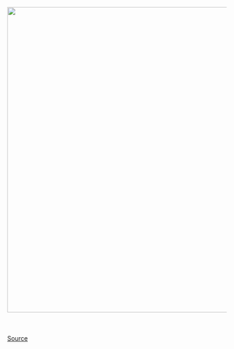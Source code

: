 <img src='https://cdn.vox-cdn.com/thumbor/5-R55HArV726XqvbyR63kYvArcw=/0x0:2040x1360/1200x800/filters:focal(857x517:1183x843)/cdn.vox-cdn.com/uploads/chorus_image/image/66708009/acastro_190204_1777_privacy_0002.0.jpg' width='700px' /><br/>
<br/><br/><br/>
<a href='https://www.theverge.com/2020/4/25/21236075/china-tiktok-bytedance-feishu'> Source <a/>